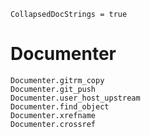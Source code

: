 ```@meta
CollapsedDocStrings = true
```

# Documenter

```@docs
Documenter.gitrm_copy
Documenter.git_push
Documenter.user_host_upstream
Documenter.find_object
Documenter.xrefname
Documenter.crossref
```
